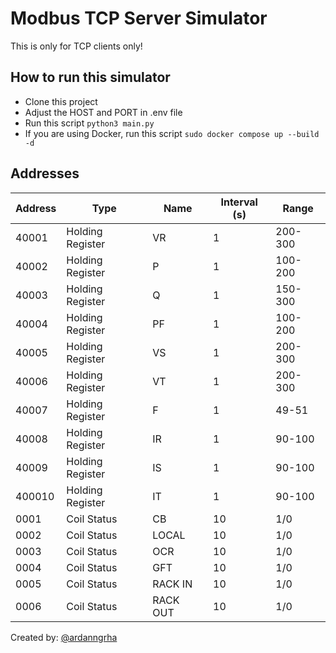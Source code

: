# Modbus TCP Server Simulator

This is only for TCP clients only!

## How to run this simulator

- Clone this project
- Adjust the HOST and PORT in .env file
- Run this script ```python3 main.py```
- If you are using Docker, run this script ```sudo docker compose up --build -d```

## Addresses

| Address | Type | Name | Interval (s) | Range |
| ------ | ------ | ------ | ------ | ------ |
| 40001 | Holding Register | VR | 1 | 200-300 |
| 40002 | Holding Register | P | 1 | 100-200 |
| 40003 | Holding Register | Q | 1 | 150-300 |
| 40004 | Holding Register | PF | 1 | 100-200 |
| 40005 | Holding Register | VS | 1 | 200-300 |
| 40006 | Holding Register | VT | 1 | 200-300 |
| 40007 | Holding Register | F | 1 | 49-51 |
| 40008 | Holding Register | IR | 1 | 90-100 |
| 40009 | Holding Register | IS | 1 | 90-100 |
| 400010 | Holding Register | IT | 1 | 90-100 |
| 0001 | Coil Status | CB | 10 | 1/0 |
| 0002 | Coil Status | LOCAL | 10 | 1/0 |
| 0003 | Coil Status | OCR | 10 | 1/0 |
| 0004 | Coil Status | GFT | 10 | 1/0 |
| 0005 | Coil Status | RACK IN | 10 | 1/0 |
| 0006 | Coil Status | RACK OUT | 10 | 1/0 |

 Created by: [@ardanngrha](https://github.com/ardanngrha)
